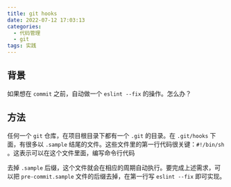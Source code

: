 ```yaml
---
title: git hooks
date: 2022-07-12 17:03:13
categories:
  - 代码管理
  - git
tags: 实践
---
```


<div></div>

<!-- more -->

## 背景

如果想在 `commit` 之前，自动做一个 `eslint --fix` 的操作。怎么办？

## 方法

任何一个 `git` 仓库，在项目根目录下都有一个 `.git` 的目录。在 `.git/hooks` 下面，有很多以 `.sample` 结尾的文件。这些文件里的第一行代码很关键：`#!/bin/sh` 。这表示可以在这个文件里面，编写命令行代码

去掉 `.sample` 后缀，这个文件就会在相应的周期自动执行。要完成上述需求，可以把 `pre-commit.sample` 文件的后缀去掉，在第一行写 `eslint --fix` 即可实现。


